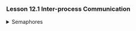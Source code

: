 ### Lesson 12.1 Inter-process Communication

<details>
  <summary>Semaphores</summary>

</br>

An `operating system (OS)` allocates system resources like memmory, files and devicees to `processes`. This must be done carefully to prevent errors, such as `two processes using the printer simultaneously`. To avoid this, the OS uses a `flag (or semaphone)` to control access. However, if a process is interrupted while checking and setting the flag, it can lead to incorrect access.

To solve this, critical operations (like checking and setting flags) must be `uninterruptible` using methods like:

- Disabling interrupts
- Atomic instructions like `teast-and-set`

This ensures `mutual exclusion` where only one process can enter a `critical region` (code needing exclusive access) at a time.

</details>

</br>
